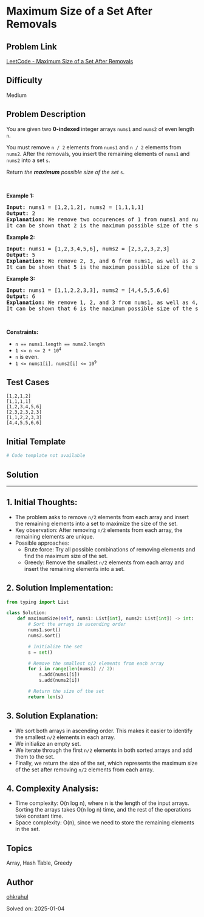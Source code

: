 # Maximum Size of a Set After Removals

## Problem Link
[LeetCode - Maximum Size of a Set After Removals](https://leetcode.com/problems/maximum-size-of-a-set-after-removals/)

## Difficulty
Medium

## Problem Description
<p>You are given two <strong>0-indexed</strong> integer arrays <code>nums1</code> and <code>nums2</code> of even length <code>n</code>.</p>

<p>You must remove <code>n / 2</code> elements from <code>nums1</code> and <code>n / 2</code> elements from <code>nums2</code>. After the removals, you insert the remaining elements of <code>nums1</code> and <code>nums2</code> into a set <code>s</code>.</p>

<p>Return <em>the <strong>maximum</strong> possible size of the set</em> <code>s</code>.</p>

<p>&nbsp;</p>
<p><strong class="example">Example 1:</strong></p>

<pre>
<strong>Input:</strong> nums1 = [1,2,1,2], nums2 = [1,1,1,1]
<strong>Output:</strong> 2
<strong>Explanation:</strong> We remove two occurences of 1 from nums1 and nums2. After the removals, the arrays become equal to nums1 = [2,2] and nums2 = [1,1]. Therefore, s = {1,2}.
It can be shown that 2 is the maximum possible size of the set s after the removals.
</pre>

<p><strong class="example">Example 2:</strong></p>

<pre>
<strong>Input:</strong> nums1 = [1,2,3,4,5,6], nums2 = [2,3,2,3,2,3]
<strong>Output:</strong> 5
<strong>Explanation:</strong> We remove 2, 3, and 6 from nums1, as well as 2 and two occurrences of 3 from nums2. After the removals, the arrays become equal to nums1 = [1,4,5] and nums2 = [2,3,2]. Therefore, s = {1,2,3,4,5}.
It can be shown that 5 is the maximum possible size of the set s after the removals.
</pre>

<p><strong class="example">Example 3:</strong></p>

<pre>
<strong>Input:</strong> nums1 = [1,1,2,2,3,3], nums2 = [4,4,5,5,6,6]
<strong>Output:</strong> 6
<strong>Explanation:</strong> We remove 1, 2, and 3 from nums1, as well as 4, 5, and 6 from nums2. After the removals, the arrays become equal to nums1 = [1,2,3] and nums2 = [4,5,6]. Therefore, s = {1,2,3,4,5,6}.
It can be shown that 6 is the maximum possible size of the set s after the removals.
</pre>

<p>&nbsp;</p>
<p><strong>Constraints:</strong></p>

<ul>
	<li><code>n == nums1.length == nums2.length</code></li>
	<li><code>1 &lt;= n &lt;= 2 * 10<sup>4</sup></code></li>
	<li><code>n</code> is even.</li>
	<li><code>1 &lt;= nums1[i], nums2[i] &lt;= 10<sup>9</sup></code></li>
</ul>


## Test Cases
```
[1,2,1,2]
[1,1,1,1]
[1,2,3,4,5,6]
[2,3,2,3,2,3]
[1,1,2,2,3,3]
[4,4,5,5,6,6]
```

## Initial Template
```python
# Code template not available
```

## Solution
---

## 1. Initial Thoughts:
- The problem asks to remove `n/2` elements from each array and insert the remaining elements into a set to maximize the size of the set.
- Key observation: After removing `n/2` elements from each array, the remaining elements are unique.
- Possible approaches:
  - Brute force: Try all possible combinations of removing elements and find the maximum size of the set.
  - Greedy: Remove the smallest `n/2` elements from each array and insert the remaining elements into a set.

## 2. Solution Implementation:

```python
from typing import List

class Solution:
    def maximumSize(self, nums1: List[int], nums2: List[int]) -> int:
        # Sort the arrays in ascending order
        nums1.sort()
        nums2.sort()

        # Initialize the set
        s = set()

        # Remove the smallest n/2 elements from each array
        for i in range(len(nums1) // 2):
            s.add(nums1[i])
            s.add(nums2[i])

        # Return the size of the set
        return len(s)
```

## 3. Solution Explanation:
- We sort both arrays in ascending order. This makes it easier to identify the smallest `n/2` elements in each array.
- We initialize an empty set.
- We iterate through the first `n/2` elements in both sorted arrays and add them to the set.
- Finally, we return the size of the set, which represents the maximum size of the set after removing `n/2` elements from each array.

## 4. Complexity Analysis:
- Time complexity: O(n log n), where n is the length of the input arrays. Sorting the arrays takes O(n log n) time, and the rest of the operations take constant time.
- Space complexity: O(n), since we need to store the remaining elements in the set.

## Topics
Array, Hash Table, Greedy

## Author
[ohkrahul](https://github.com/ohkrahul)

Solved on: 2025-01-04
